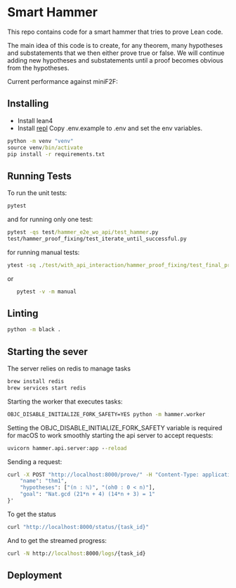 # Smart Hammer

This repo contains code for a smart hammer that tries to prove Lean code.

The main idea of this code is to create, for any theorem, many hypotheses and substatements that we then either prove true or false. We will continue adding new hypotheses and substatements until a proof becomes obvious from the hypotheses.

Current performance against miniF2F:

## Installing

- Install lean4
- Install [repl](https://github.com/leanprover-community/repl/)
Copy .env.example to .env and set the env variables.

```cmd
python -m venv "venv"
source venv/bin/activate
pip install -r requirements.txt
```

## Running Tests

To run the unit tests:

```cmd
pytest
```

and for running only one test:

```cmd
pytest -qs test/hammer_e2e_wo_api/test_hammer.py
test/hammer_proof_fixing/test_iterate_until_successful.py
```

for running manual tests:

```cmd
ytest -sq ./test/with_api_interaction/hammer_proof_fixing/test_final_proof_fixing_with_real_client.py -m manual
```

or

```cmd
   pytest -v -m manual
```

## Linting

```cmd
python -m black .
```

## Starting the sever

The server relies on redis to manage tasks

```cmd
brew install redis
brew services start redis
```

Starting the worker that executes tasks:

```cmd
OBJC_DISABLE_INITIALIZE_FORK_SAFETY=YES python -m hammer.worker
```

Setting the OBJC_DISABLE_INITIALIZE_FORK_SAFETY variable is required for macOS to work smoothly
starting the api server to accept requests:

```cmd
uvicorn hammer.api.server:app --reload
```

Sending a request:

```cmd
curl -X POST "http://localhost:8000/prove/" -H "Content-Type: application/json" -d '{
    "name": "thm1",
    "hypotheses": ["(n : ℕ)", "(oh0 : 0 < n)"],
    "goal": "Nat.gcd (21*n + 4) (14*n + 3) = 1"
}'
```
To get the status

```cmd
curl "http://localhost:8000/status/{task_id}"
```

And to get the streamed progress:

```cmd
curl -N http://localhost:8000/logs/{task_id}
```

## Deployment







